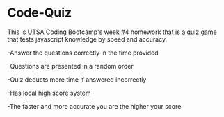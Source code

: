 # Code-Quiz
This is UTSA Coding Bootcamp's week #4 homework that is a quiz game that tests javascript knowledge by speed and accuracy.

-Answer the questions correctly in the time provided

-Questions are presented in a random order

-Quiz deducts more time if answered incorrectly

-Has local high score system

-The faster and more accurate you are the higher your score
